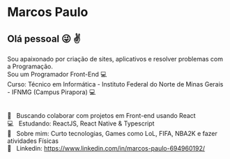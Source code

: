 
# Marcos Paulo

## Olá pessoal :stuck_out_tongue_winking_eye: :v:
Sou apaixonado por criação de sites, aplicativos e resolver problemas com a Programação.
<br/>
Sou um Programador Front-End :computer:
<br/>
Curso: Técnico em Informática - Instituto Federal do Norte de Minas Gerais - IFNMG (Campus Pirapora) :computer:


 <br/> :purple_heart: &nbsp; Buscando colaborar com projetos em Front-end usando React
 <br/> :computer: &nbsp; Estudando: ReactJS, React Native & Typescript
 <br/> 💬  &nbsp; Sobre mim: Curto tecnologias, Games como LoL, FIFA, NBA2K e fazer atividades Físicas
<br/> :rocket: &nbsp; Linkedin: https://www.linkedin.com/in/marcos-paulo-694960192/
